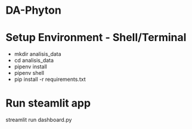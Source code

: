 # DA-Phyton
# Setup Environment - Shell/Terminal
- mkdir analisis_data
- cd analisis_data
- pipenv install
- pipenv shell
- pip install -r requirements.txt

# Run steamlit app
streamlit run dashboard.py

